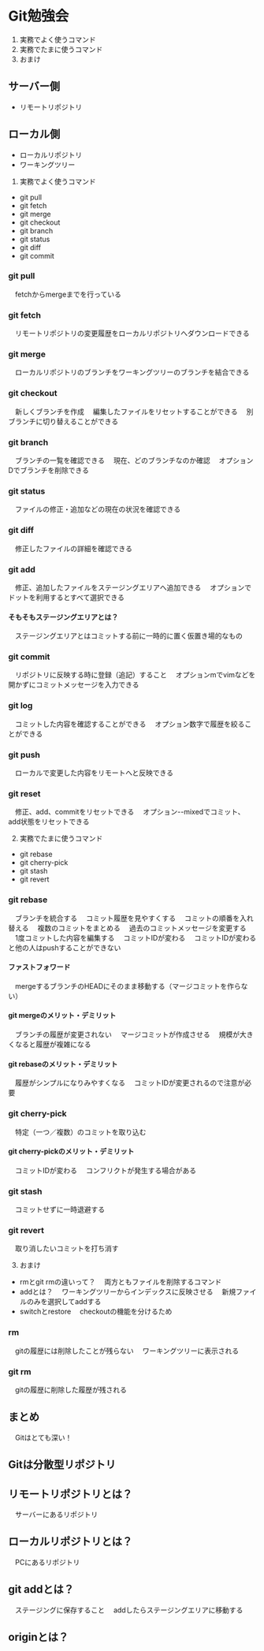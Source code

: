 # Git勉強会

1. 実務でよく使うコマンド
2. 実務でたまに使うコマンド
3. おまけ

## サーバー側
- リモートリポジトリ
## ローカル側
- ローカルリポジトリ
- ワーキングツリー
   
1. 実務でよく使うコマンド
- git pull
- git fetch
- git merge
- git checkout
- git branch
- git status
- git diff
- git commit

### git pull
　fetchからmergeまでを行っている

### git fetch
　リモートリポジトリの変更履歴をローカルリポジトリへダウンロードできる

### git merge
　ローカルリポジトリのブランチをワーキングツリーのブランチを結合できる

### git checkout
　新しくブランチを作成
　編集したファイルをリセットすることができる
　別ブランチに切り替えることができる

### git branch
　ブランチの一覧を確認できる
　現在、どのブランチなのか確認
　オプションDでブランチを削除できる

### git status
　ファイルの修正・追加などの現在の状況を確認できる

### git diff
　修正したファイルの詳細を確認できる

### git add
　修正、追加したファイルをステージングエリアへ追加できる
　オプションでドットを利用するとすべて選択できる

#### そもそもステージングエリアとは？
　ステージングエリアとはコミットする前に一時的に置く仮置き場的なもの

### git commit
　リポジトリに反映する時に登録（追記）すること
　オプションmでvimなどを開かずにコミットメッセージを入力できる

### git log
　コミットした内容を確認することができる
　オプション数字で履歴を絞ることができる

### git push
　ローカルで変更した内容をリモートへと反映できる

### git reset
　修正、add、commitをリセットできる
　オプション--mixedでコミット、add状態をリセットできる

2. 実務でたまに使うコマンド
- git rebase
- git cherry-pick
- git stash
- git revert
  
### git rebase
　ブランチを統合する
　コミット履歴を見やすくする
　コミットの順番を入れ替える
　複数のコミットをまとめる
　過去のコミットメッセージを変更する
　1度コミットした内容を編集する
　コミットIDが変わる
　コミットIDが変わると他の人はpushすることができない

#### ファストフォワード
　mergeするブランチのHEADにそのまま移動する（マージコミットを作らない）

#### git mergeのメリット・デミリット
　ブランチの履歴が変更されない
　マージコミットが作成させる
　規模が大きくなると履歴が複雑になる

#### git rebaseのメリット・デミリット
　履歴がシンプルになりみやすくなる
　コミットIDが変更されるので注意が必要

### git cherry-pick
　特定（一つ／複数）のコミットを取り込む

#### git cherry-pickのメリット・デミリット
　コミットIDが変わる
　コンフリクトが発生する場合がある

### git stash
　コミットせずに一時退避する

### git revert
　取り消したいコミットを打ち消す

3. おまけ
- rmとgit rmの違いって？
　両方ともファイルを削除するコマンド
- addとは？
　ワーキングツリーからインデックスに反映させる
　新規ファイルのみを選択してaddする
- switchとrestore
　checkoutの機能を分けるため

### rm
　gitの履歴には削除したことが残らない
　ワーキングツリーに表示される

### git rm
　gitの履歴に削除した履歴が残される

## まとめ
　Gitはとても深い！

## Gitは分散型リポジトリ

## リモートリポジトリとは？
　サーバーにあるリポジトリ

## ローカルリポジトリとは？
　PCにあるリポジトリ
　
## git addとは？
　ステージングに保存すること
　addしたらステージングエリアに移動する

## originとは？
　







